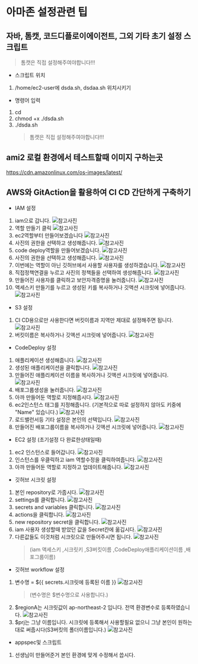 # 아마존 설정관련 팁

## 자바, 톰캣, 코드디플로이에이전트, 그외 기타 초기 설정 스크립트

> 톰캣은 직접 설정해주여야합니다!!!

- 스크립트 위치

1. /home/ec2-user에 dsda.sh, dsdaa.sh 위치시키기

- 명령어 입력

1. cd
2. chmod +x ./dsda.sh
3. ./dsda.sh
   > 톰캣은 직접 설정해주여야합니다!!!

## ami2 로컬 환경에서 테스트할때 이미지 구하는곳

<https://cdn.amazonlinux.com/os-images/latest/>

## AWS와 GitAction을 활용하여 CI CD 간단하게 구축하기

- IAM 설정

1. iam으로 갑니다.
   ![참고사진](https://)
2. 역할 만들기 클릭
   ![참고사진](https://)
3. ec2역할부터 만들어보겠습니다
   ![참고사진](https://)
4. 사진의 권한을 선택하고 생성해줍니다.
   ![참고사진](https://)
5. code deploy역할을 만들어보겠습니다.
   ![참고사진](https://)
6. 사진의 권한을 선택하고 생성해줍니다.
   ![참고사진](https://)
7. 이번에는 역할이 아닌 깃허브에서 사용할 사용자를 생성하겠습니다.
   ![참고사진](https://)
8. 직접정책연결을 누르고 사진의 정책들을 선택하여 생성해줍니다.
   ![참고사진](https://)
9. 만들어진 사용자를 클릭하고 보안자격증명을 눌러줍니다.
   ![참고사진](https://)
10. 액세스키 만들기를 누르고 생성된 키를 복사하거나 깃액션 시크릿에 넣어줍니다.
    ![참고사진](https://)

- S3 설정

1. CI CD용으로만 사용한다면 버킷이름과 지역만 제대로 설정해주면 됩니다.
   ![참고사진](https://)
2. 버킷이름은 복사하거나 깃액션 시크릿에 넣어줍니다.
   ![참고사진](https://)

- CodeDeploy 설정

1. 애플리케이션 생성해줍니다.
   ![참고사진](https://)
2. 생성된 애플리케이션을 클릭합니다.
   ![참고사진](https://)
3. 만들어진 애플리케이션 이름을 복사하거나 깃액션 시크릿에 넣어줍니다.
   ![참고사진](https://)
4. 배포그룹생성을 눌러줍니다.
   ![참고사진](https://)
5. 아까 만들어둔 역할로 지정해줍시다.
   ![참고사진](https://)
6. ec2인스턴스 태그를 지정해줍니다. (기본적으로 따로 설정하지 않아도 키중에 "Name" 있습니다.)
   ![참고사진](https://)
7. 로드밸런서등 기타 설정은 본인의 선택입니다.
   ![참고사진](https://)
8. 만들어진 배포그룹이름을 복사하거나 깃액션 시크릿에 넣어줍니다.
   ![참고사진](https://)

- EC2 설정 (초기설정 다 완료한상태일때)

1. ec2 인스턴스로 들어갑니다.
   ![참고사진](https://)
2. 인스턴스를 우클릭하고 iam 역할수정을 클릭하여줍니다.
   ![참고사진](https://)
3. 아까 만들어둔 역할로 지정하고 업데이트해줍니다.
   ![참고사진](https://)

- 깃허브 시크릿 설정

1. 본인 repository로 가줍시다.
   ![참고사진](https://)
2. settings를 클릭합니다.
   ![참고사진](https://)
3. secrets and variables 클릭합니다.
   ![참고사진](https://)
4. actions을 클릭합니다.
   ![참고사진](https://)
5. new repository secret을 클릭합니다.
   ![참고사진](https://)
6. iam 사용자 생성할때 받았던 값을 Secret칸에 옮깁시다.
   ![참고사진](https://)
7. 다른값들도 이것처럼 시크릿으로 만들어주시면 됩니다.
   ![참고사진](https://)
   > (iam 액세스키 ,시크릿키 ,S3버킷이름 ,CodeDeploy애플리케이션이름 ,배포그룹이름)

- 깃허브 workflow 설정

1. 변수명 = ${{ secrets.시크릿에 등록된 이름 }}
   ![참고사진](https://)
   > (변수명은 $변수명으로 사용합니다.)
2. $regionA는 시크릿값이 ap-northeast-2 입니다. 전역 환경변수로 등록하였습니다.
   ![참고사진](https://)
3. $prj는 그냥 이름입니다. 시크릿에 등록해서 사용할필요 없으니 그냥 본인이 원하는대로 써줍시다(S3버킷의 폴더이름입니다.)
   ![참고사진](https://)

- appspec및 스크립트

1. 선생님이 만들어준거 본인 환경에 맞게 수정해서 씁시다.
